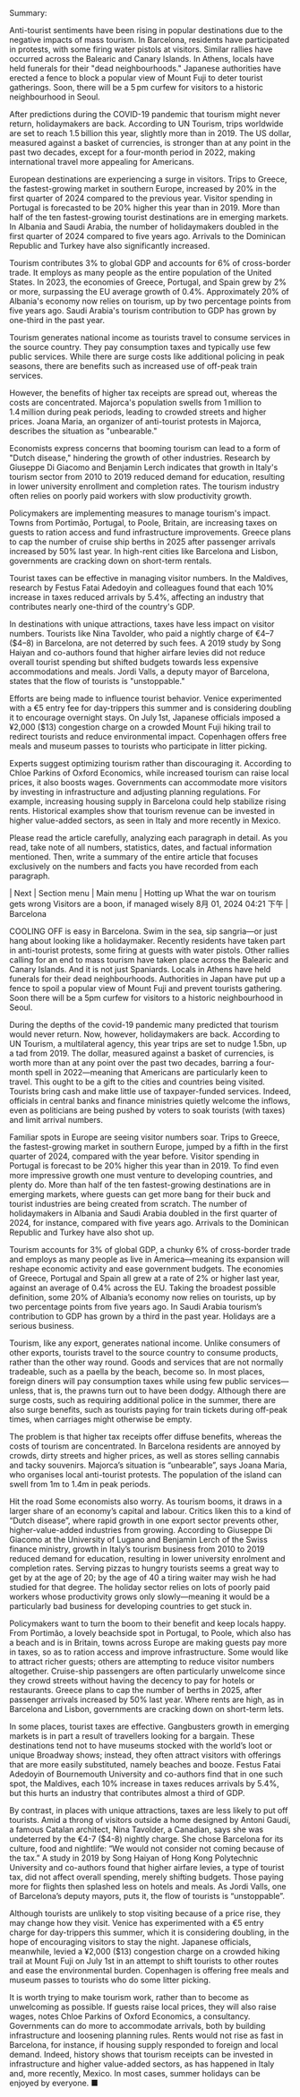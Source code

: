 Summary:  
   
Anti-tourist sentiments have been rising in popular destinations due to the negative impacts of mass tourism. In Barcelona, residents have participated in protests, with some firing water pistols at visitors. Similar rallies have occurred across the Balearic and Canary Islands. In Athens, locals have held funerals for their "dead neighbourhoods." Japanese authorities have erected a fence to block a popular view of Mount Fuji to deter tourist gatherings. Soon, there will be a 5 pm curfew for visitors to a historic neighbourhood in Seoul.  
   
After predictions during the COVID-19 pandemic that tourism might never return, holidaymakers are back. According to UN Tourism, trips worldwide are set to reach 1.5 billion this year, slightly more than in 2019. The US dollar, measured against a basket of currencies, is stronger than at any point in the past two decades, except for a four-month period in 2022, making international travel more appealing for Americans.  
   
European destinations are experiencing a surge in visitors. Trips to Greece, the fastest-growing market in southern Europe, increased by 20% in the first quarter of 2024 compared to the previous year. Visitor spending in Portugal is forecasted to be 20% higher this year than in 2019. More than half of the ten fastest-growing tourist destinations are in emerging markets. In Albania and Saudi Arabia, the number of holidaymakers doubled in the first quarter of 2024 compared to five years ago. Arrivals to the Dominican Republic and Turkey have also significantly increased.  
   
Tourism contributes 3% to global GDP and accounts for 6% of cross-border trade. It employs as many people as the entire population of the United States. In 2023, the economies of Greece, Portugal, and Spain grew by 2% or more, surpassing the EU average growth of 0.4%. Approximately 20% of Albania's economy now relies on tourism, up by two percentage points from five years ago. Saudi Arabia's tourism contribution to GDP has grown by one-third in the past year.  
   
Tourism generates national income as tourists travel to consume services in the source country. They pay consumption taxes and typically use few public services. While there are surge costs like additional policing in peak seasons, there are benefits such as increased use of off-peak train services.  
   
However, the benefits of higher tax receipts are spread out, whereas the costs are concentrated. Majorca's population swells from 1 million to 1.4 million during peak periods, leading to crowded streets and higher prices. Joana Maria, an organizer of anti-tourist protests in Majorca, describes the situation as "unbearable."  
   
Economists express concerns that booming tourism can lead to a form of "Dutch disease," hindering the growth of other industries. Research by Giuseppe Di Giacomo and Benjamin Lerch indicates that growth in Italy's tourism sector from 2010 to 2019 reduced demand for education, resulting in lower university enrollment and completion rates. The tourism industry often relies on poorly paid workers with slow productivity growth.  
   
Policymakers are implementing measures to manage tourism's impact. Towns from Portimão, Portugal, to Poole, Britain, are increasing taxes on guests to ration access and fund infrastructure improvements. Greece plans to cap the number of cruise ship berths in 2025 after passenger arrivals increased by 50% last year. In high-rent cities like Barcelona and Lisbon, governments are cracking down on short-term rentals.  
   
Tourist taxes can be effective in managing visitor numbers. In the Maldives, research by Festus Fatai Adedoyin and colleagues found that each 10% increase in taxes reduced arrivals by 5.4%, affecting an industry that contributes nearly one-third of the country's GDP.  
   
In destinations with unique attractions, taxes have less impact on visitor numbers. Tourists like Nina Tavolder, who paid a nightly charge of €4–7 ($4–8) in Barcelona, are not deterred by such fees. A 2019 study by Song Haiyan and co-authors found that higher airfare levies did not reduce overall tourist spending but shifted budgets towards less expensive accommodations and meals. Jordi Valls, a deputy mayor of Barcelona, states that the flow of tourists is "unstoppable."  
   
Efforts are being made to influence tourist behavior. Venice experimented with a €5 entry fee for day-trippers this summer and is considering doubling it to encourage overnight stays. On July 1st, Japanese officials imposed a ¥2,000 ($13) congestion charge on a crowded Mount Fuji hiking trail to redirect tourists and reduce environmental impact. Copenhagen offers free meals and museum passes to tourists who participate in litter picking.  
   
Experts suggest optimizing tourism rather than discouraging it. According to Chloe Parkins of Oxford Economics, while increased tourism can raise local prices, it also boosts wages. Governments can accommodate more visitors by investing in infrastructure and adjusting planning regulations. For example, increasing housing supply in Barcelona could help stabilize rising rents. Historical examples show that tourism revenue can be invested in higher value-added sectors, as seen in Italy and more recently in Mexico.




Please read the article carefully, analyzing each paragraph in detail. As you read, take note of all numbers, statistics, dates, and factual information mentioned. Then, write a summary of the entire article that focuses exclusively on the numbers and facts you have recorded from each paragraph.




| Next | Section menu | Main menu |
Hotting up
What the war on tourism gets wrong
Visitors are a boon, if managed wisely
8月 01, 2024 04:21 下午 | Barcelona


COOLING OFF is easy in Barcelona. Swim in the sea, sip sangria—or just hang about looking like a holidaymaker. Recently residents have taken part in anti-tourist protests, some firing at guests with water pistols. Other rallies calling for an end to mass tourism have taken place across the Balearic and Canary Islands. And it is not just Spaniards. Locals in Athens have held funerals for their dead neighbourhoods. Authorities in Japan have put up a fence to spoil a popular view of Mount Fuji and prevent tourists gathering. Soon there will be a 5pm curfew for visitors to a historic neighbourhood in Seoul.

During the depths of the covid-19 pandemic many predicted that tourism would never return. Now, however, holidaymakers are back. According to UN Tourism, a multilateral agency, this year trips are set to nudge 1.5bn, up a tad from 2019. The dollar, measured against a basket of currencies, is worth more than at any point over the past two decades, barring a four-month spell in 2022—meaning that Americans are particularly keen to travel. This ought to be a gift to the cities and countries being visited. Tourists bring cash and make little use of taxpayer-funded services. Indeed, officials in central banks and finance ministries quietly welcome the inflows, even as politicians are being pushed by voters to soak tourists (with taxes) and limit arrival numbers.


Familiar spots in Europe are seeing visitor numbers soar. Trips to Greece, the fastest-growing market in southern Europe, jumped by a fifth in the first quarter of 2024, compared with the year before. Visitor spending in Portugal is forecast to be 20% higher this year than in 2019. To find even more impressive growth one must venture to developing countries, and plenty do. More than half of the ten fastest-growing destinations are in emerging markets, where guests can get more bang for their buck and tourist industries are being created from scratch. The number of holidaymakers in Albania and Saudi Arabia doubled in the first quarter of 2024, for instance, compared with five years ago. Arrivals to the Dominican Republic and Turkey have also shot up.

Tourism accounts for 3% of global GDP, a chunky 6% of cross-border trade and employs as many people as live in America—meaning its expansion will reshape economic activity and ease government budgets. The economies of Greece, Portugal and Spain all grew at a rate of 2% or higher last year, against an average of 0.4% across the EU. Taking the broadest possible definition, some 20% of Albania’s economy now relies on tourists, up by two percentage points from five years ago. In Saudi Arabia tourism’s contribution to GDP has grown by a third in the past year. Holidays are a serious business.

Tourism, like any export, generates national income. Unlike consumers of other exports, tourists travel to the source country to consume products, rather than the other way round. Goods and services that are not normally tradeable, such as a paella by the beach, become so. In most places, foreign diners will pay consumption taxes while using few public services—unless, that is, the prawns turn out to have been dodgy. Although there are surge costs, such as requiring additional police in the summer, there are also surge benefits, such as tourists paying for train tickets during off-peak times, when carriages might otherwise be empty.

The problem is that higher tax receipts offer diffuse benefits, whereas the costs of tourism are concentrated. In Barcelona residents are annoyed by crowds, dirty streets and higher prices, as well as stores selling cannabis and tacky souvenirs. Majorca’s situation is “unbearable”, says Joana Maria, who organises local anti-tourist protests. The population of the island can swell from 1m to 1.4m in peak periods.

Hit the road
Some economists also worry. As tourism booms, it draws in a larger share of an economy’s capital and labour. Critics liken this to a kind of “Dutch disease”, where rapid growth in one export sector prevents other, higher-value-added industries from growing. According to Giuseppe Di Giacomo at the University of Lugano and Benjamin Lerch of the Swiss finance ministry, growth in Italy’s tourism business from 2010 to 2019 reduced demand for education, resulting in lower university enrolment and completion rates. Serving pizzas to hungry tourists seems a great way to get by at the age of 20; by the age of 40 a tiring waiter may wish he had studied for that degree. The holiday sector relies on lots of poorly paid workers whose productivity grows only slowly—meaning it would be a particularly bad business for developing countries to get stuck in.

Policymakers want to turn the boom to their benefit and keep locals happy. From Portimão, a lovely beachside spot in Portugal, to Poole, which also has a beach and is in Britain, towns across Europe are making guests pay more in taxes, so as to ration access and improve infrastructure. Some would like to attract richer guests; others are attempting to reduce visitor numbers altogether. Cruise-ship passengers are often particularly unwelcome since they crowd streets without having the decency to pay for hotels or restaurants. Greece plans to cap the number of berths in 2025, after passenger arrivals increased by 50% last year. Where rents are high, as in Barcelona and Lisbon, governments are cracking down on short-term lets.

In some places, tourist taxes are effective. Gangbusters growth in emerging markets is in part a result of travellers looking for a bargain. These destinations tend not to have museums stocked with the world’s loot or unique Broadway shows; instead, they often attract visitors with offerings that are more easily substituted, namely beaches and booze. Festus Fatai Adedoyin of Bournemouth University and co-authors find that in one such spot, the Maldives, each 10% increase in taxes reduces arrivals by 5.4%, but this hurts an industry that contributes almost a third of GDP.

By contrast, in places with unique attractions, taxes are less likely to put off tourists. Amid a throng of visitors outside a home designed by Antoni Gaudí, a famous Catalan architect, Nina Tavolder, a Canadian, says she was undeterred by the €4-7 ($4-8) nightly charge. She chose Barcelona for its culture, food and nightlife: “We would not consider not coming because of the tax.” A study in 2019 by Song Haiyan of Hong Kong Polytechnic University and co-authors found that higher airfare levies, a type of tourist tax, did not affect overall spending, merely shifting budgets. Those paying more for flights then splashed less on hotels and meals. As Jordi Valls, one of Barcelona’s deputy mayors, puts it, the flow of tourists is “unstoppable”.

Although tourists are unlikely to stop visiting because of a price rise, they may change how they visit. Venice has experimented with a €5 entry charge for day-trippers this summer, which it is considering doubling, in the hope of encouraging visitors to stay the night. Japanese officials, meanwhile, levied a ¥2,000 ($13) congestion charge on a crowded hiking trail at Mount Fuji on July 1st in an attempt to shift tourists to other routes and ease the environmental burden. Copenhagen is offering free meals and museum passes to tourists who do some litter picking.

It is worth trying to make tourism work, rather than to become as unwelcoming as possible. If guests raise local prices, they will also raise wages, notes Chloe Parkins of Oxford Economics, a consultancy. Governments can do more to accommodate arrivals, both by building infrastructure and loosening planning rules. Rents would not rise as fast in Barcelona, for instance, if housing supply responded to foreign and local demand. Indeed, history shows that tourism receipts can be invested in infrastructure and higher value-added sectors, as has happened in Italy and, more recently, Mexico. In most cases, summer holidays can be enjoyed by everyone. ■
